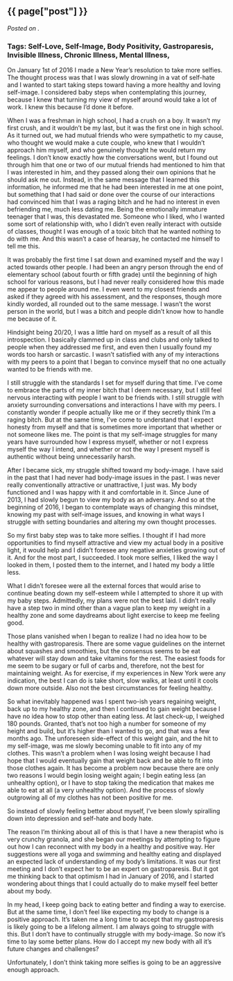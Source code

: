 

## {{ page["post"] }}

*Posted on <!--{ page["date"] }-->.*

### Tags: Self-Love, Self-Image, Body Positivity, Gastroparesis, Invisible Illness, Chronic Illness, Mental Illness, 

On January 1st of 2016 I made a New Year’s resolution to take more selfies.  The thought process was that I was slowly drowning in a vat of self-hate and I wanted to start taking steps toward having a more healthy and loving self-image.  I considered baby steps when contemplating this journey, because I knew that turning my view of myself around would take a lot of work.  I knew this because I’d done it before.

When I was a freshman in high school, I had a crush on a boy.  It wasn’t my first crush, and it wouldn’t be my last, but it was the first one in high school.  As it turned out, we had mutual friends who were sympathetic to my cause, who thought we would make a cute couple, who knew that I wouldn’t approach him myself, and who genuinely thought he would return my feelings.  I don’t know exactly how the conversations went, but I found out through him that one or two of our mutual friends had mentioned to him that I was interested in him, and they passed along their own opinions that he should ask me out.  Instead, in the same message that I learned this information, he informed me that he had been interested in me at one point, but something that I had said or done over the course of our interactions had convinced him that I was a raging bitch and he had no interest in even befriending me, much less dating me.  Being the emotionally immature teenager that I was, this devastated me.  Someone who I liked, who I wanted some sort of relationship with, who I didn’t even really interact with outside of classes, thought I was enough of a toxic bitch that he wanted nothing to do with me.  And this wasn’t a case of hearsay, he contacted me himself to tell me this.  

It was probably the first time I sat down and examined myself and the way I acted towards other people.  I had been an angry person through the end of elementary school (about fourth or fifth grade) until the beginning of high school for various reasons, but I had never really considered how this made me appear to people around me.  I even went to my closest friends and asked if they agreed with his assessment, and the responses, though more kindly worded, all rounded out to the same message.  I wasn’t the worst person in the world, but I was a bitch and people didn’t know how to handle me because of it.

Hindsight being 20/20, I was a little hard on myself as a result of all this introspection.  I basically clammed up in class and clubs and only talked to people when they addressed me first, and even then I usually found my words too harsh or sarcastic.  I wasn’t satisfied with any of my interactions with my peers to a point that I began to convince myself that no one actually wanted to be friends with me.

I still struggle with the standards I set for myself during that time.  I’ve come to embrace the parts of my inner bitch that I deem necessary, but I still feel nervous interacting with people I want to be friends with.  I still struggle with anxiety surrounding conversations and interactions I have with my peers.  I constantly wonder if people actually like me or if they secretly think I’m a raging bitch.  But at the same time, I’ve come to understand that I expect honesty from myself and that is sometimes more important that whether or not someone likes me.  The point is that my self-image struggles for many years have surrounded how I express myself, whether or not I express myself the way I intend, and whether or not the way I present myself is authentic without being unnecessarily harsh.

After I became sick, my struggle shifted toward my body-image.  I have said in the past that I had never had body-image issues in the past.  I was never really conventionally attractive or unattractive, I just was.  My body functioned and I was happy with it and comfortable in it.  Since June of 2013, I had slowly begun to view my body as an adversary.  And so at the beginning of 2016, I began to contemplate ways of changing this mindset, knowing my past with self-image issues, and knowing in what ways I struggle with setting boundaries and altering my own thought processes.  

So my first baby step was to take more selfies.  I thought if I had more opportunities to find myself attractive and view my actual body in a positive light, it would help and I didn’t foresee any negative anxieties growing out of it.  And for the most part, I succeeded.  I took more selfies, I liked the way I looked in them, I posted them to the internet, and I hated my body a little less.  

What I didn’t foresee were all the external forces that would arise to continue beating down my self-esteem while I attempted to shore it up with my baby steps.  Admittedly, my plans were not the best laid.  I didn’t really have a step two in mind other than a vague plan to keep my weight in a healthy zone and some daydreams about light exercise to keep me feeling good.  

Those plans vanished when I began to realize I had no idea how to be healthy with gastroparesis.  There are some vague guidelines on the internet about squashes and smoothies, but the consensus seems to be eat whatever will stay down and take vitamins for the rest.  The easiest foods for me seem to be sugary or full of carbs and, therefore, not the best for maintaining weight.  As for exercise, if my experiences in New York were any indication, the best I can do is take short, slow walks, at least until it cools down more outside.  Also not the best circumstances for feeling healthy.

So what inevitably happened was I spent two-ish years regaining weight, back up to my healthy zone, and then I continued to gain weight because I have no idea how to stop other than eating less.  At last check-up, I weighed 180 pounds.  Granted, that’s not too high a number for someone of my height and build, but it’s higher than I wanted to go, and that was a few months ago.  The unforeseen side-effect of this weight gain, and the hit to my self-image, was me slowly becoming unable to fit into any of my clothes.  This wasn’t a problem when I was losing weight because I had hope that I would eventually gain that weight back and be able to fit into those clothes again.  It has become a problem now because there are only two reasons I would begin losing weight again; I begin eating less (an unhealthy option), or I have to stop taking the medication that makes me able to eat at all (a very unhealthy option).  And the process of slowly outgrowing all of my clothes has not been positive for me.

So instead of slowly feeling better about myself, I’ve been slowly spiralling down into depression and self-hate and body hate.  

The reason I’m thinking about all of this is that I have a new therapist who is very crunchy granola, and she began our meetings by attempting to figure out how I can reconnect with my body in a healthy and positive way.  Her suggestions were all yoga and swimming and healthy eating and displayed an expected lack of understanding of my body’s limitations.  It was our first meeting and I don’t expect her to be an expert on gastroparesis.  But it got me thinking back to that optimism I had in January of 2016, and I started wondering about things that I could actually do to make myself feel better about my body.

In my head, I keep going back to eating better and finding a way to exercise.  But at the same time, I don’t feel like expecting my body to change is a positive approach.  It’s taken me a long time to accept that my gastroparesis is likely going to be a lifelong ailment.  I am always going to struggle with this.  But I don’t have to continually struggle with my body-image.  So now it’s time to lay some better plans.  How do I accept my new body with all it’s future changes and challenges?

Unfortunately, I don’t think taking more selfies is going to be an aggressive enough approach.
